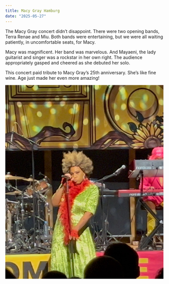 ```yaml
---
title: Macy Gray Hamburg
date: "2025-05-27"
---
```


The Macy Gray concert didn’t disappoint. There were two opening bands, Terra Renae and Miu.  Both bands were entertaining, but we were all waiting patiently, in uncomfortable seats, for Macy.  

Macy was magnificent. Her band was marvelous. And Mayaeni, the lady guitarist and singer was a rockstar in her own right. The audience appropriately gasped and cheered as she debuted her solo.

This concert paid tribute to Macy Gray’s 25th anniversary. She’s like fine wine. Age just made her even more amazing! 

<img src="/static/img/macyGray.jpeg" width="500">


